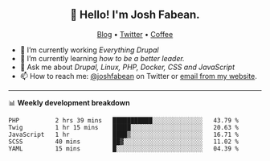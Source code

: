 <h2 align="center">👋 Hello! I'm Josh Fabean.</h2>
<p align="center">
  <a href="https://joshfabean.com">Blog</a> •
  <a href="https://twitter.com/fabean">Twitter</a> •
  <a href="https://www.buymeacoffee.com/LSxne6Yr4">Coffee</a>
</p>

- 🔭 I’m currently working *Everything Drupal*
- 🌱 I’m currently learning *how to be a better leader.*
- 💬 Ask me about *Drupal, Linux, PHP, Docker, CSS and JavaScript*
- 📫 How to reach me: [@joshfabean](https://twitter.com/joshfabean) on Twitter or [email from my website](https://joshfabean.com).

-------

📊 **Weekly development breakdown**
<!--START_SECTION:waka-->
```text
PHP          2 hrs 39 mins   ███████████░░░░░░░░░░░░░░   43.79 % 
Twig         1 hr 15 mins    █████░░░░░░░░░░░░░░░░░░░░   20.63 % 
JavaScript   1 hr            ████▒░░░░░░░░░░░░░░░░░░░░   16.71 % 
SCSS         40 mins         ██▓░░░░░░░░░░░░░░░░░░░░░░   11.02 % 
YAML         15 mins         █░░░░░░░░░░░░░░░░░░░░░░░░   04.39 % 
```
<!--END_SECTION:waka-->

<!--
**fabean/fabean** is a ✨ _special_ ✨ repository because its `README.md` (this file) appears on your GitHub profile.

Here are some ideas to get you started:

- 🔭 I’m currently working on ...
- 🌱 I’m currently learning ...
- 👯 I’m looking to collaborate on ...
- 🤔 I’m looking for help with ...
- 💬 Ask me about ...
- 📫 How to reach me: ...
- 😄 Pronouns: ...
- ⚡ Fun fact: ...
-->
